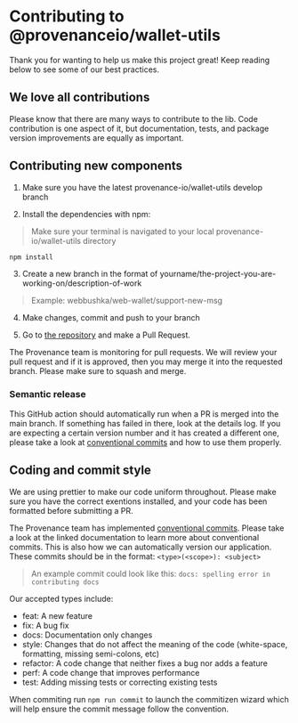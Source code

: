 # Contributing to @provenanceio/wallet-utils

Thank you for wanting to help us make this project great! Keep reading below to see some of our best practices.

## We love all contributions

Please know that there are many ways to contribute to the lib. Code contribution is one aspect of it, but documentation, tests, and package version improvements are equally as important.

## Contributing new components

1. Make sure you have the latest provenance-io/wallet-utils develop branch

2. Install the dependencies with npm:

> Make sure your terminal is navigated to your local provenance-io/wallet-utils directory

```sh
npm install
```

3. Create a new branch in the format of yourname/the-project-you-are-working-on/description-of-work

> Example: webbushka/web-wallet/support-new-msg

4. Make changes, commit and push to your branch

5. Go to [the repository](https://github.com/provenance-io/wallet-utils) and make a Pull Request.

The Provenance team is monitoring for pull requests. We will review your pull request and if it is approved, then you may merge it into the requested branch. Please make sure to squash and merge.

### Semantic release

This GitHub action should automatically run when a PR is merged into the main branch. If something has failed in there, look at the details log. If you are expecting a certain version number and it has created a different one, please take a look at [conventional commits](https://www.conventionalcommits.org/en/v1.0.0/) and how to use them properly.

## Coding and commit style

We are using prettier to make our code uniform throughout. Please make sure you have the correct exentions installed, and your code has been formatted before submitting a PR.

The Provenance team has implemented [conventional commits](https://www.conventionalcommits.org/en/v1.0.0/). Please take a look at the linked documentation to learn more about conventional commits. This is also how we can automatically version our application. These commits should be in the format: `<type>(<scope>): <subject>`
> An example commit could look like this: `docs: spelling error in contributing docs`

Our accepted types include:

- feat: A new feature
- fix: A bug fix
- docs: Documentation only changes
- style: Changes that do not affect the meaning of the code (white-space, formatting, missing semi-colons, etc)
- refactor: A code change that neither fixes a bug nor adds a feature
- perf: A code change that improves performance
- test: Adding missing tests or correcting existing tests

When commiting run `npm run commit` to launch the commitizen wizard which will help ensure the commit message follow the convention.
